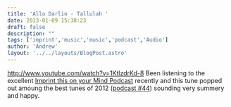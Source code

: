 ```yaml
---
title: 'Allo Darlin - Tallulah '
date: 2013-01-09 15:38:23
draft: false
description: ""
tags: ['imprint','music','music','podcast','Audio']
author: 'Andrew'
layout: '../../layouts/BlogPost.astro'
---
```


http://www.youtube.com/watch?v=1KtlzdrKd-8 Been listening to the excellent [Imprint this on your Mind Podcast](http://www.imprintthisonyourmind.co.uk) recently and this tune popped out amoung the best tunes of 2012 ([podcast #44](http://www.imprintthisonyourmind.co.uk/podcast-44-best-of-2012)) sounding very summery and happy.
